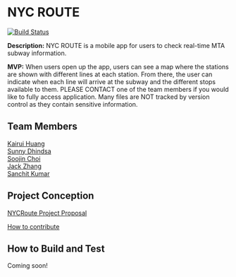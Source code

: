 <!-- @format -->

# NYC ROUTE

[![Build Status](https://app.travis-ci.com/software-students-fall2021/rokietnica-logistical-app.svg?branch=master)](https://app.travis-ci.com/software-students-fall2021/rokietnica-logistical-app)

**Description:** NYC ROUTE is a mobile app for users to check real-time MTA subway information.

**MVP:** When users open up the app, users can see a map where the stations are shown with different lines at each station. From there, the user can indicate when each line will arrive at the subway and the different stops available to them.
PLEASE CONTACT one of the team members if you would like to fully access application. Many files are NOT tracked by version control as they contain sensitive information. 

## Team Members

[Kairui Huang](https://github.com/kairuihuang) <br>
[Sunny Dhindsa](https://github.com/sanjanadhindsa) <br>
[Soojin Choi](https://github.com/Soojin-C) <br>
[Jack Zhang](https://github.com/zhangj2023) <br>
[Sanchit Kumar](https://github.com/SanchitKumar16)

## Project Conception

[NYCRoute Project Proposal](https://github.com/software-students-fall2021/project-proposal-olivia-huang)

[How to contribute](https://github.com/software-students-fall2021/rokietnica-logistical-app/blob/master/CONTRIBUTING.md)

## How to Build and Test

Coming soon!
